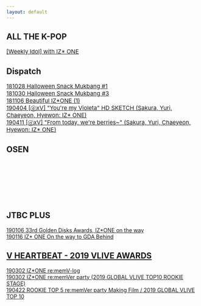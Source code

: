 ```yaml
---
layout: default
---
```


<h2>ALL THE K-POP</h2>
<div style="font-size:15px">
<a target="_blank" href="https://www.vlive.tv/video/121436">[Weekly Idol] with IZ* ONE</a><br>
</div>

<h2>Dispatch</h2>
<div style="font-size:15px">
<a target="_blank" href="https://www.vlive.tv/video/95869">181028 Halloween Snack Mukbang #1</a><br>
<a target="_blank" href="https://www.vlive.tv/video/96071">181030 Halloween Snack Mukbang #3</a><br>
<a target="_blank" href="https://www.vlive.tv/video/97098">181106 Beautiful IZ*ONE (1)</a><br>
<a target="_blank" href="https://www.vlive.tv/video/121367">190404 [ⓓxV] "You're my Violeta" HD SKETCH (Sakura, Yuri, Chaeyeon, Hyewon: IZ* ONE)</a><br>
<a target="_blank" href="https://www.vlive.tv/video/122576">190411 [ⓓxV] "From today, we're berries~" (Sakura, Yuri, Chaeyeon, Hyewon: IZ* ONE)</a><br>
</div>

<h2>OSEN</h2>
<a target="_blank" href=""></a><br>
<a target="_blank" href=""></a><br>
<a target="_blank" href=""></a><br>
<a target="_blank" href=""></a><br>
<a target="_blank" href=""></a><br>
<a target="_blank" href=""></a><br>

<h2>JTBC PLUS</h2>
<a target="_blank" href="https://www.vlive.tv/video/107762">190106 33rd Golden Disks Awards, IZ*ONE on the way</a><br>
<a target="_blank" href="https://www.vlive.tv/video/109178">190116 IZ* ONE On the way to GDA Behind

<h2>V HEARTBEAT - 2019 VLIVE AWARDS</h2>
<a target="_blank" href="https://www.vlive.tv/video/114098">190302 IZ*ONE re:memV-log</a><br>
<a target="_blank" href="https://www.vlive.tv/video/115715">190302 IZ*ONE re:memVer party (2019 GLOBAL VLIVE TOP10 ROOKIE STAGE)</a><br>
<a target="_blank" href="https://www.vlive.tv/video/123936">190422 ROOKIE TOP 5 re:memVer party Making Film <re:memVer again> / 2019 GLOBAL VLIVE TOP 10</a><br>
